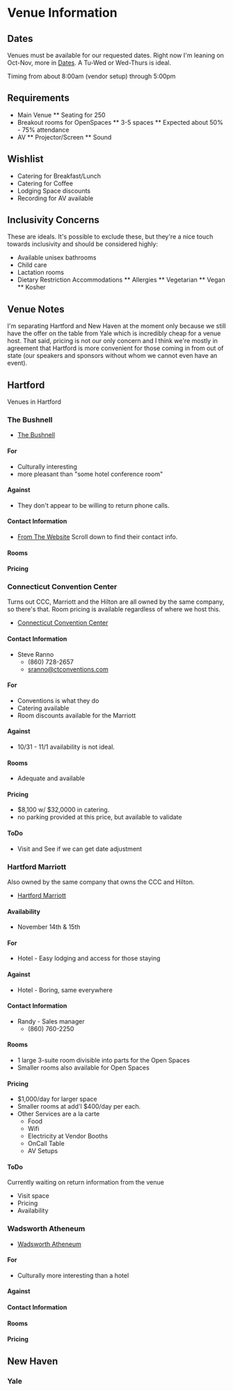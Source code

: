 # Venue Information

## Dates
Venues must be available for our requested dates. Right now I'm leaning on Oct-Nov, more in [Dates](/Dates.md). A Tu-Wed or Wed-Thurs is ideal.

Timing from about 8:00am (vendor setup) through 5:00pm

## Requirements
* Main Venue
** Seating for 250
* Breakout rooms for OpenSpaces
** 3-5 spaces
** Expected about 50% - 75% attendance
* AV
** Projector/Screen
** Sound

## Wishlist
* Catering for Breakfast/Lunch
* Catering for Coffee
* Lodging Space discounts
* Recording for AV available

## Inclusivity Concerns
These are ideals. It's possible to exclude these, but they're a nice touch towards inclusivity and should be considered highly:

* Available unisex bathrooms
* Child care
* Lactation rooms
* Dietary Restriction Accommodations
** Allergies
** Vegetarian
** Vegan
** Kosher

## Venue Notes

I'm separating Hartford and New Haven at the moment only because we still have the offer on the table from Yale which is incredibly cheap for a venue host. That said, pricing is not our only concern and I think we're mostly in agreement that Hartford is more convenient for those coming in from out of state (our speakers and sponsors without whom we cannot even have an event).

## Hartford
Venues in Hartford

### The Bushnell
* [The Bushnell](https://bushnell.org/)

#### For
* Culturally interesting
* more pleasant than "some hotel conference room"

#### Against
* They don't appear to be willing to return phone calls.

#### Contact Information
* [From The Website](https://bushnell.org/contact/contact-us)
Scroll down to find their contact info.

#### Rooms

#### Pricing

### Connecticut Convention Center
Turns out CCC, Marriott and the Hilton are all owned by the same company, so there's that. Room pricing is available regardless of where we host this.  
* [Connecticut Convention Center](http://www.ctconventions.com/)

#### Contact Information
* Steve Ranno
  * (860) 728-2657
  * sranno@ctconventions.com

#### For
* Conventions is what they do
* Catering available
* Room discounts available for the Marriott

#### Against
* 10/31 - 11/1 availability is not ideal.

#### Rooms
* Adequate and available

#### Pricing
* $8,100 w/ $32,0000 in catering.
* no parking provided at this price, but available to validate

#### ToDo
* Visit and See if we can get date adjustment

### Hartford Marriott
Also owned by the same company that owns the CCC and Hilton.
* [Hartford Marriott](http://www.marriott.com/hotels/travel/bdldt-hartford-marriott-downtown/)

#### Availability
* November 14th & 15th

#### For
* Hotel - Easy lodging and access for those staying

#### Against
* Hotel - Boring, same everywhere

#### Contact Information
* Randy - Sales manager
  * (860) 760-2250

#### Rooms
* 1 large 3-suite room divisible into parts for the Open Spaces
* Smaller rooms also available for Open Spaces

#### Pricing
* $1,000/day for larger space
* Smaller rooms at add'l $400/day per each.
* Other Services are a la carte
  * Food
  * Wifi
  * Electricity at Vendor Booths
  * OnCall Table
  * AV Setups

#### ToDo
Currently waiting on return information from the venue

* Visit space
* Pricing
* Availability

### Wadsworth Atheneum
* [Wadsworth Atheneum](https://thewadsworth.org/about/eventrentals/)

#### For
* Culturally more interesting than a hotel

#### Against

#### Contact Information

#### Rooms

#### Pricing

## New Haven

### Yale
